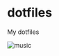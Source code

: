 # dotfiles
My dotfiles

![music](https://github.com/user-attachments/assets/88e43f2b-551d-475b-b207-1e68ef45a201)
